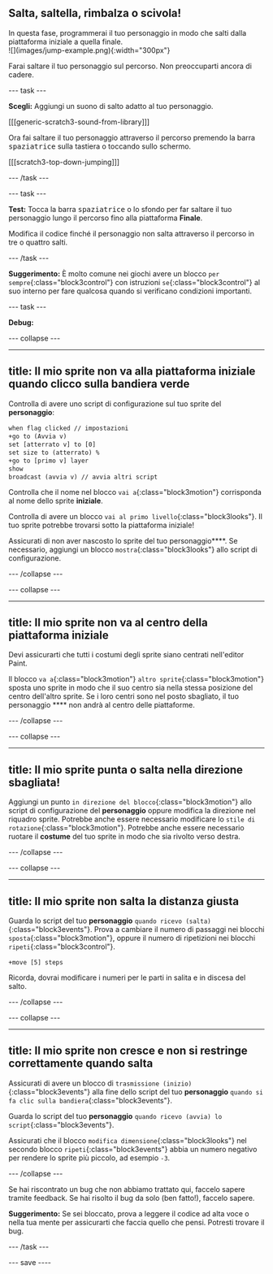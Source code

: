 ## Salta, saltella, rimbalza o scivola!

<div style="display: flex; flex-wrap: wrap">
<div style="flex-basis: 200px; flex-grow: 1; margin-right: 15px;">
In questa fase, programmerai il tuo personaggio in modo che salti dalla piattaforma iniziale a quella finale. 
</div>
<div>
![](images/jump-example.png){:width="300px"}
</div>
</div>

Farai saltare il tuo personaggio sul percorso. Non preoccuparti ancora di cadere.

--- task ---

**Scegli:** Aggiungi un suono di salto adatto al tuo personaggio.

[[[generic-scratch3-sound-from-library]]]

Ora fai saltare il tuo personaggio attraverso il percorso premendo la barra <kbd>spaziatrice</kbd> sulla tastiera o toccando sullo schermo.

[[[scratch3-top-down-jumping]]]

--- /task ---

--- task ---

**Test:** Tocca la barra <kbd>spaziatrice</kbd> o lo sfondo per far saltare il tuo personaggio lungo il percorso fino alla piattaforma **Finale**.

Modifica il codice finché il personaggio non salta attraverso il percorso in tre o quattro salti.

--- /task ---

**Suggerimento:** È molto comune nei giochi avere un blocco `per sempre`{:class="block3control"} con istruzioni `se`{:class="block3control"} al suo interno per fare qualcosa quando si verificano condizioni importanti.

--- task ---

**Debug:**

--- collapse ---

---
title: Il mio sprite non va alla piattaforma iniziale quando clicco sulla bandiera verde
---

Controlla di avere uno script di configurazione sul tuo sprite del **personaggio**:


```blocks3
when flag clicked // impostazioni
+go to (Avvia v)
set [atterrato v] to [0]
set size to (atterrato) %
+go to [primo v] layer
show
broadcast (avvia v) // avvia altri script
```

Controlla che il nome nel blocco `vai a`{:class="block3motion"} corrisponda al nome dello sprite **iniziale**.

Controlla di avere un blocco `vai al primo livello`{:class="block3looks"}. Il tuo sprite potrebbe trovarsi sotto la piattaforma iniziale!

Assicurati di non aver nascosto lo sprite del tuo personaggio****. Se necessario, aggiungi un blocco `mostra`{:class="block3looks"} allo script di configurazione.


--- /collapse ---

--- collapse ---

---
title: Il mio sprite non va al centro della piattaforma iniziale
---

Devi assicurarti che tutti i costumi degli sprite siano centrati nell'editor Paint.

Il blocco `va a`{:class="block3motion"} `altro sprite`{:class="block3motion"} sposta uno sprite in modo che il suo centro sia nella stessa posizione del centro dell'altro sprite. Se i loro centri sono nel posto sbagliato, il tuo personaggio **** non andrà al centro delle piattaforme.

--- /collapse ---

--- collapse ---

---
title: Il mio sprite punta o salta nella direzione sbagliata!
---

Aggiungi un punto `in direzione del blocco`{:class="block3motion"} allo script di configurazione del **personaggio** oppure modifica la direzione nel riquadro sprite. Potrebbe anche essere necessario modificare lo `stile di rotazione`{:class="block3motion"}. Potrebbe anche essere necessario ruotare il **costume** del tuo sprite in modo che sia rivolto verso destra.

--- /collapse ---

--- collapse ---

---
title: Il mio sprite non salta la distanza giusta
---

Guarda lo script del tuo **personaggio** `quando ricevo (salta)`{:class="block3events"}. Prova a cambiare il numero di passaggi nei blocchi `sposta`{:class="block3motion"}, oppure il numero di ripetizioni nei blocchi `ripeti`{:class="block3control"}.

```blocks3
+move [5] steps
```

Ricorda, dovrai modificare i numeri per le parti in salita e in discesa del salto.

--- /collapse ---

--- collapse ---

---
title: Il mio sprite non cresce e non si restringe correttamente quando salta
---

Assicurati di avere un blocco di `trasmissione (inizio)`{:class="block3events"} alla fine dello script del tuo **personaggio** `quando si fa clic sulla bandiera`{:class="block3events"}.

Guarda lo script del tuo **personaggio** `quando ricevo (avvia) lo script`{:class="block3events"}.

Assicurati che il blocco `modifica dimensione`{:class="block3looks"} nel secondo blocco `ripeti`{:class="block3events"} abbia un numero negativo per rendere lo sprite più piccolo, ad esempio `-3`.

--- /collapse ---

Se hai riscontrato un bug che non abbiamo trattato qui, faccelo sapere tramite feedback. Se hai risolto il bug da solo (ben fatto!), faccelo sapere.

**Suggerimento:** Se sei bloccato, prova a leggere il codice ad alta voce o nella tua mente per assicurarti che faccia quello che pensi. Potresti trovare il bug.

--- /task ---

--- save ----
